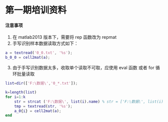 第一期培训资料
==============


#### 注意事项

1. 在 matlab2013 版本下，需要将 rep 函数改为 repmat
2. 手写识别样本数据读取方式如下：
``` matlab
a = textread('0_0.txt', '%s');                                                                                       
b_0_0 = cell2mat(a);
```
3. 由于手写识别数据太多，收取单个读取不可取，应使用 eval 函数 或者 for 循环批量读取

``` matlab
list=dir(['F:\数据\','0_*.txt']);

k=length(list)
for i=1:k
    str = strcat ('F:\数据\', list(i).name) % str = ['F:\数据\', list(i).name]
    tmp = textread(str, '%s');                                                                                       
    a_0{i} = cell2mat(a);
end
```

